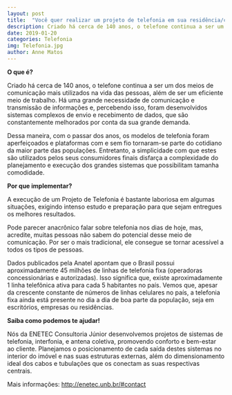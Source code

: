 ```yaml
---
layout: post
title:  "Você quer realizar um projeto de telefonia em sua residência/comércio?"
description: Criado há cerca de 140 anos, o telefone continua a ser um dos meios de comunicação mais utilizados [...]
date: 2019-01-20
categories: Telefonia
img: Telefonia.jpg
author: Anne Matos
---
```


**O que é?**

Criado há cerca de 140 anos, o telefone continua a ser um dos meios de comunicação mais utilizados na vida das pessoas, além de ser um eficiente meio de trabalho. Há uma grande necessidade de comunicação e transmissão de informações e, percebendo isso, foram desenvolvidos sistemas complexos de envio e recebimento de dados, que são constantemente melhorados por conta da sua grande demanda.

Dessa maneira, com o passar dos anos, os modelos de telefonia foram aperfeiçoados e plataformas com e sem fio tornaram-se parte do cotidiano da maior parte das populações. Entretanto, a simplicidade com que estes são utilizados pelos seus consumidores finais disfarça a complexidade do planejamento e execução dos grandes sistemas que possibilitam tamanha comodidade.

**Por que implementar?**

A execução de um Projeto de Telefonia é bastante laboriosa em algumas situações, exigindo intenso estudo e preparação para que sejam entregues os melhores resultados.

Pode parecer anacrônico falar sobre telefonia nos dias de hoje, mas, acredite, muitas pessoas não sabem do potencial desse meio de comunicação. Por ser o mais tradicional, ele consegue se tornar acessível a todos os tipos de pessoas.

Dados publicados pela Anatel apontam que o Brasil possui aproximadamente 45 milhões de linhas de telefonia fixa (operadoras concessionárias e autorizadas). Isso significa que, existe aproximadamente 1 linha telefônica ativa para cada 5 habitantes no país. Vemos que, apesar da crescente constante de números de linhas celulares no país, a telefonia fixa ainda está presente no dia a dia de boa parte da população, seja em escritórios, empresas ou residências.

**Saiba como podemos te ajudar!**

Nós da ENETEC Consultoria Júnior desenvolvemos projetos de sistemas de telefonia, interfonia, e antena coletiva, promovendo conforto e bem-estar ao cliente. Planejamos o posicionamento de cada saída destes sistemas no interior do imóvel e nas suas estruturas externas, além do dimensionamento ideal dos cabos e tubulações que os conectam as suas respectivas centrais.

Mais informações: http://enetec.unb.br/#contact